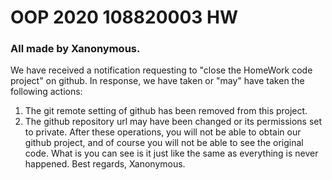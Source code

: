 # OOP 2020 108820003 HW
### All made by Xanonymous.
We have received a notification requesting to "close the HomeWork code project" on github. 
In response, we have taken or "may" have taken the following actions: 
1. The git remote setting of github has been removed from this project. 
2. The github repository url may have been changed or its permissions set to private.
After these operations, you will not be able to obtain our github project,
and of course you will not be able to see the original code.
What is you can see is it just like the same as everything is never happened.
Best regards, Xanonymous.